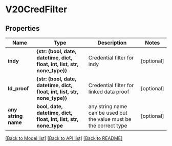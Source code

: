 # V20CredFilter


## Properties
Name | Type | Description | Notes
------------ | ------------- | ------------- | -------------
**indy** | **{str: (bool, date, datetime, dict, float, int, list, str, none_type)}** | Credential filter for indy | [optional] 
**ld_proof** | **{str: (bool, date, datetime, dict, float, int, list, str, none_type)}** | Credential filter for linked data proof | [optional] 
**any string name** | **bool, date, datetime, dict, float, int, list, str, none_type** | any string name can be used but the value must be the correct type | [optional]

[[Back to Model list]](../README.md#documentation-for-models) [[Back to API list]](../README.md#documentation-for-api-endpoints) [[Back to README]](../README.md)


